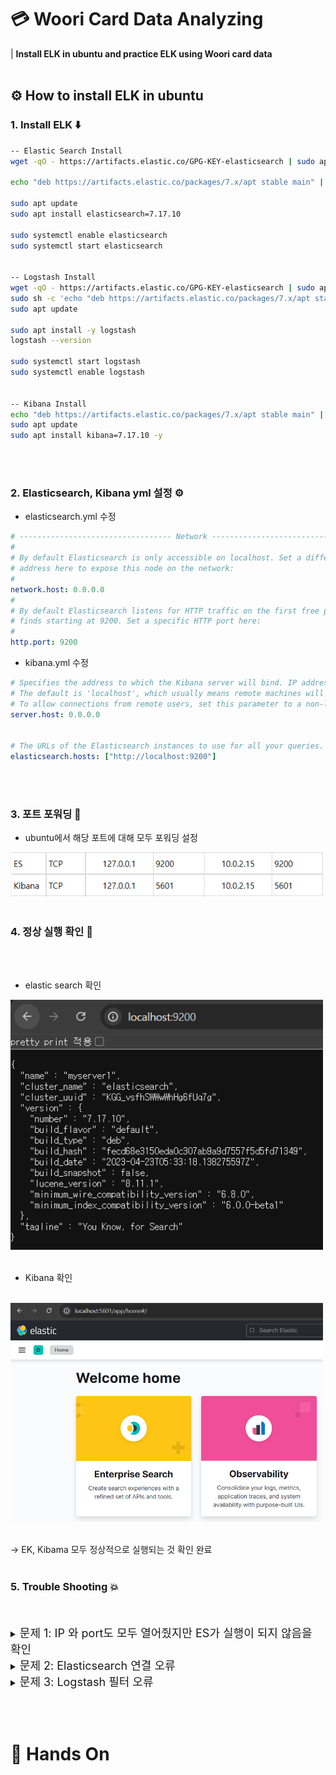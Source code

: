 # 💳 Woori Card Data Analyzing
| **Install ELK in ubuntu and practice ELK using Woori card data**
<br></br>

## ⚙️ How to install ELK in ubuntu
<p></p>
<p></p>

### 1. Install ELK ⬇️
```bash
-- Elastic Search Install
wget -qO - https://artifacts.elastic.co/GPG-KEY-elasticsearch | sudo apt-key add -

echo "deb https://artifacts.elastic.co/packages/7.x/apt stable main" | sudo tee -a /etc/apt/sources.list.d/elastic-7.x.list

sudo apt update
sudo apt install elasticsearch=7.17.10

sudo systemctl enable elasticsearch
sudo systemctl start elasticsearch


-- Logstash Install
wget -qO - https://artifacts.elastic.co/GPG-KEY-elasticsearch | sudo apt-key add -
sudo sh -c 'echo "deb https://artifacts.elastic.co/packages/7.x/apt stable main" > /etc/apt/sources.list.d/elastic-7.x.list'
sudo apt update

sudo apt install -y logstash
logstash --version

sudo systemctl start logstash
sudo systemctl enable logstash


-- Kibana Install
echo "deb https://artifacts.elastic.co/packages/7.x/apt stable main" | sudo tee /etc/apt/sources.list.d/elastic-7.x.list
sudo apt update
sudo apt install kibana=7.17.10 -y
```
<p></p>
<br></br>

### 2. Elasticsearch, Kibana yml 설정 ⚙️

- elasticsearch.yml 수정
```yml
# ---------------------------------- Network -----------------------------------
#
# By default Elasticsearch is only accessible on localhost. Set a different
# address here to expose this node on the network:
#
network.host: 0.0.0.0
#
# By default Elasticsearch listens for HTTP traffic on the first free port it
# finds starting at 9200. Set a specific HTTP port here:
#
http.port: 9200
```

- kibana.yml 수정
```yml
# Specifies the address to which the Kibana server will bind. IP addresses and host names are both valid values.
# The default is 'localhost', which usually means remote machines will not be able to connect.
# To allow connections from remote users, set this parameter to a non-loopback address.
server.host: 0.0.0.0


# The URLs of the Elasticsearch instances to use for all your queries.
elasticsearch.hosts: ["http://localhost:9200"]
```
<p></p>
<br></br>

### 3. 포트 포워딩 🔌


- ubuntu에서 해당 포트에 대해 모두 포워딩 설정
<img src="./img/port.png" alt="Port Image" width="500"/>
<br>
<br>
<p></p>

### 4. 정상 실행 확인 🚀
<br>
<br>

- elastic search 확인
<img src="./img/es.png" alt="es Image" width="500"/>
<br>
<br>

- Kibana 확인
<br>
<img src="./img/kibana.png" alt="Kibana Image" width="500"/>
<br>
<br>

-> EK, Kibama 모두 정상적으로 실행되는 것 확인 완료
<br>
<br>

### 5. Trouble Shooting 💥
<br>
<br>
<details>
  <summary><span style="font-size: 18px;">문제 1: IP 와 port도 모두 열어줬지만 ES가 실행이 되지 않음을 확인</span></summary>
  해결 방법: 시스템 로그 확인 후, Logstash 설정 파일 오류 수정
</details>

<details>
  <summary><span style="font-size: 18px;">문제 2: Elasticsearch 연결 오류</span></summary>
  해결 방법: Elasticsearch와 Logstash의 네트워크 설정 확인
</details>

<details>
  <summary><span style="font-size: 18px;">문제 3: Logstash 필터 오류</span></summary>
  해결 방법: 필터 구문 오류를 수정하고, 로그를 다시 확인
</details>



<br></br>
# 👀 Hands On
